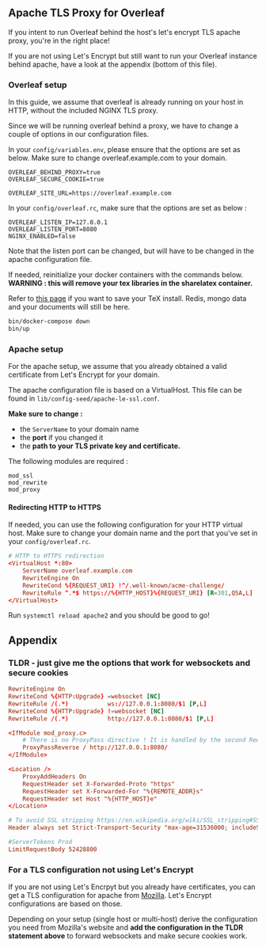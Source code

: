 ## Apache TLS Proxy for Overleaf
If you intent to run Overleaf behind the host's let's encrypt TLS apache proxy, you're in the right place!

If you are not using Let's Encrypt but still want to run your Overleaf instance behind apache, have a look at the appendix (bottom of this file).

### Overleaf setup
In this guide, we assume that overleaf is already running on your host in HTTP, without the included NGINX TLS proxy.

Since we will be running overleaf behind a proxy, we have to change a couple of options in our configuration files.

In your ```config/variables.env```, please ensure that the options are set as below.
Make sure to change overleaf.example.com to your domain.
```env
OVERLEAF_BEHIND_PROXY=true
OVERLEAF_SECURE_COOKIE=true

OVERLEAF_SITE_URL=https://overleaf.example.com
```

In your ```config/overleaf.rc```, make sure that the options are set as below :
```env
OVERLEAF_LISTEN_IP=127.0.0.1
OVERLEAF_LISTEN_PORT=8080
NGINX_ENABLED=false
```
Note that the listen port can be changed, but will have to be changed in the apache configuration file.


If needed, reinitialize your docker containers with the commands below.
**WARNING : this will remove your tex libraries in the sharelatex container.**

Refer to [this page](https://github.com/storca/toolkit/blob/master/doc/ce-upgrading-texlive.md#saving-your-changes) if you want to save your TeX install. Redis, mongo data and your documents will still be here.

```sh
bin/docker-compose down
bin/up
```

### Apache setup
For the apache setup, we assume that you already obtained a valid certificate from Let's Encrypt for your domain.

The apache configuration file is based on a VirtualHost. This file can be found in ```lib/config-seed/apache-le-ssl.conf```. 

**Make sure to change :**

* the ```ServerName``` to your domain name
* the **port** if you changed it
* the **path to your TLS private key and certificate.**

The following modules are required :
```
mod_ssl
mod_rewrite
mod_proxy
```

#### Redirecting HTTP to HTTPS
If needed, you can use the following configuration for your HTTP virtual host. Make sure to change your domain name and the port that you've set in your ```config/overleaf.rc```.
```conf
# HTTP to HTTPS redirection
<VirtualHost *:80>
    ServerName overleaf.example.com
    RewriteEngine On
    RewriteCond %{REQUEST_URI} !^/.well-known/acme-challenge/
    RewriteRule ^.*$ https://%{HTTP_HOST}%{REQUEST_URI} [R=301,QSA,L]
</VirtualHost>
```

Run ```systemctl reload apache2``` and you should be good to go!

## Appendix
### TLDR - just give me the options that work for websockets and secure cookies
```conf
RewriteEngine On
RewriteCond %{HTTP:Upgrade} =websocket [NC]
RewriteRule /(.*)           ws://127.0.0.1:8080/$1 [P,L]
RewriteCond %{HTTP:Upgrade} !=websocket [NC]
RewriteRule /(.*)           http://127.0.0.1:8080/$1 [P,L]

<IfModule mod_proxy.c>
    # There is no ProxyPass directive ! It is handled by the second RewriteCond
    ProxyPassReverse / http://127.0.0.1:8080/
</IfModule>

<Location />
    ProxyAddHeaders On
    RequestHeader set X-Forwarded-Proto "https"
    RequestHeader set X-Forwarded-For "%{REMOTE_ADDR}s"
    RequestHeader set Host "%{HTTP_HOST}e"
</Location>

# To avoid SSL stripping https://en.wikipedia.org/wiki/SSL_stripping#SSL_stripping
Header always set Strict-Transport-Security "max-age=31536000; includeSubdomains;"

#ServerTokens Prod
LimitRequestBody 52428800
```

### For a TLS configuration not using Let's Encrypt
If you are not using Let's Encrpyt but you already have certificates, you can get a TLS configuration for apache from [Mozilla](https://ssl-config.mozilla.org/). Let's Encrypt configurations are based on those.

Depending on your setup (single host or multi-host) derive the configuration you need from Mozilla's website and **add the configuration in the TLDR statement above** to forward websockets and make secure cookies work.